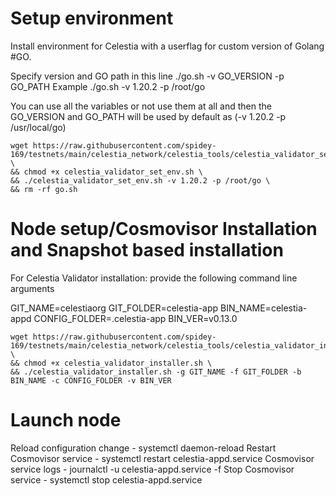 # Setup environment

Install environment for Celestia with a userflag for custom version of Golang #GO.

Specify version and GO path in this line ./go.sh -v GO_VERSION -p GO_PATH
Example ./go.sh -v 1.20.2 -p /root/go

You can use all the variables or not use them at all and then the GO_VERSION and GO_PATH will be used by default as (-v 1.20.2 -p /usr/local/go)

```
wget https://raw.githubusercontent.com/spidey-169/testnets/main/celestia_network/celestia_tools/celestia_validator_set_env.sh \
&& chmod +x celestia_validator_set_env.sh \
&& ./celestia_validator_set_env.sh -v 1.20.2 -p /root/go \
&& rm -rf go.sh
```


# Node setup/Cosmovisor Installation and Snapshot based installation

For Celestia Validator installation: provide the following command line arguments

GIT_NAME=celestiaorg
GIT_FOLDER=celestia-app
BIN_NAME=celestia-appd
CONFIG_FOLDER=.celestia-app
BIN_VER=v0.13.0

```
wget https://raw.githubusercontent.com/spidey-169/testnets/main/celestia_network/celestia_tools/celestia_validator_installer.sh \
&& chmod +x celestia_validator_installer.sh \
&& ./celestia_validator_installer.sh -g GIT_NAME -f GIT_FOLDER -b BIN_NAME -c CONFIG_FOLDER -v BIN_VER
```

# Launch node

Reload configuration change 
    - systemctl daemon-reload
Restart Cosmovisor service 
    - systemctl restart celestia-appd.service
Cosmovisor service logs 
    - journalctl -u celestia-appd.service -f
Stop Cosmovisor service 
    - systemctl stop celestia-appd.service
